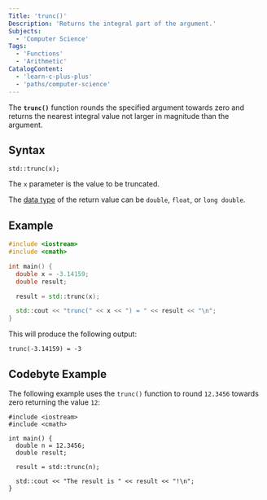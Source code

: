 ```yaml
---
Title: 'trunc()'
Description: 'Returns the integral part of the argument.'
Subjects:
  - 'Computer Science'
Tags:
  - 'Functions'
  - 'Arithmetic'
CatalogContent:
  - 'learn-c-plus-plus'
  - 'paths/computer-science'
---
```


The **`trunc()`** function rounds the specified argument towards zero and returns the nearest integral value not larger in magnitude than the argument.

## Syntax

```pseudo
std::trunc(x);
```

The `x` parameter is the value to be truncated.

The [data type](https://www.codecademy.com/resources/docs/cpp/data-types) of the return value can be `double`, `float`, or `long double`.

## Example

```cpp
#include <iostream>
#include <cmath>

int main() {
  double x = -3.14159;
  double result;

  result = std::trunc(x);

  std::cout << "trunc(" << x << ") = " << result << "\n";
}
```

This will produce the following output:

```shell
trunc(-3.14159) = -3
```

## Codebyte Example

The following example uses the `trunc()` function to round `12.3456` towards zero returning the value `12`:

```codebyte/cpp
#include <iostream>
#include <cmath>

int main() {
  double n = 12.3456;
  double result;

  result = std::trunc(n);

  std::cout << "The result is " << result << "!\n";
}
```
